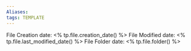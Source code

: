```yaml
---
Aliases:
tags: TEMPLATE
---
```


File Creation date: <% tp.file.creation_date() %>
File Modified date: <% tp.file.last_modified_date() %>
File Folder date: <% tp.file.folder() %>